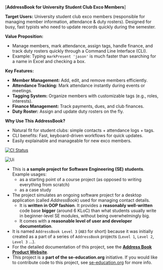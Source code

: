 [**AddressBook for University Student Club Exco Members**]

**Target Users:** University student club exco members (responsible for managing member information, attendance & duty rosters). Designed for busy, fast typists who need to update records quickly during the semester.

**Value Proposition:**
- Manage members, mark attendance, assign tags, handle finance, and track duty rosters quickly through a Command Line Interface (CLI).
- Example: Typing `markPresent 'jason'` is much faster than searching for a name in Excel and checking a box.

**Key Features:**
- **Member Management:** Add, edit, and remove members efficiently.
- **Attendance Tracking:** Mark attendance instantly during events or meetings.
- **Tagging System:** Organize members with customizable tags (e.g., roles, interests).
- **Finance Management:** Track payments, dues, and club finances.
- **Duty Roster:** Assign and update duty rosters on the fly.

**Why Use This AddressBook?**
- Natural fit for student clubs: simple contacts + attendance logs + tags.
- CLI benefits: Fast, keyboard-driven workflows for quick updates.
- Easily explainable and manageable for new exco members.

[![CI Status](https://github.com/se-edu/addressbook-level3/workflows/Java%20CI/badge.svg)](https://github.com/se-edu/addressbook-level3/actions)

![Ui](docs/images/Ui.png)

* This is **a sample project for Software Engineering (SE) students**.<br>
  Example usages:
  * as a starting point of a course project (as opposed to writing everything from scratch)
  * as a case study
* The project simulates an ongoing software project for a desktop application (called _AddressBook_) used for managing contact details.
  * It is **written in OOP fashion**. It provides a **reasonably well-written** code base **bigger** (around 6 KLoC) than what students usually write in beginner-level SE modules, without being overwhelmingly big.
  * It comes with a **reasonable level of user and developer documentation**.
* It is named `AddressBook Level 3` (`AB3` for short) because it was initially created as a part of a series of `AddressBook` projects (`Level 1`, `Level 2`, `Level 3` ...).
* For the detailed documentation of this project, see the **[Address Book Product Website](https://se-education.org/addressbook-level3)**.
* This project is a **part of the se-education.org** initiative. If you would like to contribute code to this project, see [se-education.org](https://se-education.org/#contributing-to-se-edu) for more info.
